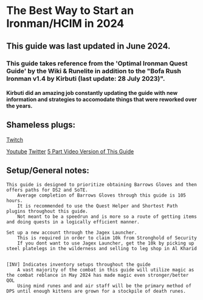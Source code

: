 # The Best Way to Start an Ironman/HCIM in 2024

## This guide was last updated in June 2024.

### This guide takes reference from the 'Optimal Ironman Quest Guide' by the Wiki & Runelite in addition to the "Bofa Rush Ironman v1.4 by Kirbuti (last update: 28 July 2023)". 
####	Kirbuti did an amazing job constantly updating the guide with new information and strategies to accomodate things that were reworked over the years.	


## Shameless plugs:
[Twitch](https://www.twitch.tv/Dunking_Oreos)

[Youtube](https://www.youtube.com/@Dunking_Oreos)
[Twitter](https://www.twitter.com/Dunking_Oreos)
[5 Part Video Version of This Guide](Link)



## Setup/General notes:
	This guide is designed to prioritize obtaining Barrows Gloves and then offers paths for DS2 and SoTE.
		Average completion of Barrows Gloves through this guide is 105 hours.
		It is recommended to use the Quest Helper and Shortest Path plugins throughout this guide.
		Not meant to be a speedrun and is more so a route of getting items and doing quests in a logically efficient manner.

	Set up a new account through the Jagex Launcher.
		This is required in order to claim 10k from Stronghold of Security
		If you dont want to use Jagex Launcher, get the 10k by picking up steel platelegs in the wilderness and selling to leg shop in Al Kharid


	[INV] Indicates inventory setups throughout the guide
		A vast majority of the combat in this guide will utilize magic as the combat reblance in May 2024 has made magic even stronger/better QOL
		Using mind runes and and air staff will be the primary method of DPS until enough kittens are grown for a stockpile of death runes.
